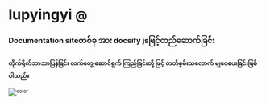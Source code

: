 # lupyingyi <small> @ <small>

## Documentation siteတစ်ခု အား docsify jsဖြင့်တည်ဆောက်ခြင်း

### တိုက်ရိုက်ဘာသာပြန်ခြင်း လက်တွေ့ ဆောင်ရွက် ကြည့်ခြင်းတို့ ဖြင့် တတ်စွမ်းသလောက် မျှဝေပေးခြင်းဖြစ်ပါသည်။

![color](#ebe5c2)
